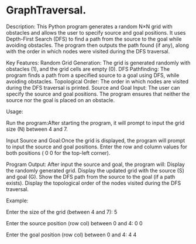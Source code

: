 # GraphTraversal.

Description:
This Python program generates a random N×N grid with obstacles and allows the user to specify source and goal positions. It uses Depth-First Search (DFS) to find a path from the source to the goal while avoiding obstacles. The program then outputs the path found (if any), along with the order in which nodes were visited during the DFS traversal.

Key Features:
Random Grid Generation: The grid is generated randomly with obstacles (1), and the grid cells are empty (0).
DFS Pathfinding: The program finds a path from a specified source to a goal using DFS, while avoiding obstacles.
Topological Order: The order in which nodes are visited during the DFS traversal is printed.
Source and Goal Input: The user can specify the source and goal positions. The program ensures that neither the source nor the goal is placed on an obstacle.


Usage:

Run the program:After starting the program, it will prompt to input the grid size (N) between 4 and 7.

Input Source and Goal:Once the grid is displayed, the program will prompt to input the source and goal positions. Enter the row and column values for both positions ( 0 0 for the top-left corner).

Program Output: After input the source and goal, the program will:
Display the randomly generated grid.
Display the updated grid with the source (S) and goal (G).
Show the DFS path from the source to the goal (if a path exists).
Display the topological order of the nodes visited during the DFS traversal.

Example:

Enter the size of the grid (between 4 and 7): 5

Enter the source position (row col) between 0 and 4: 0 0

Enter the goal position (row col) between 0 and 4: 4 4

